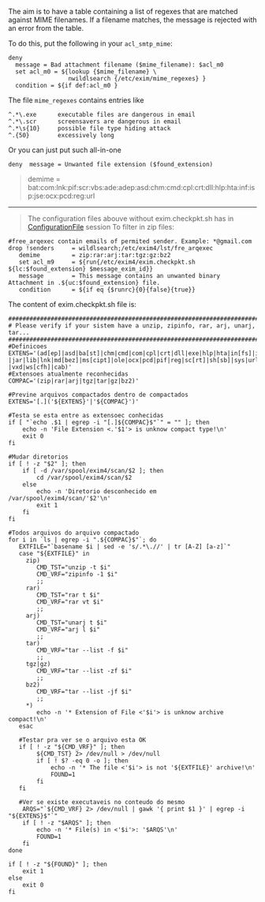 The aim is to have a table containing a list of regexes that are matched
against MIME filenames. If a filename matches, the message is rejected
with an error from the table.

To do this, put the following in your `acl_smtp_mime`:

    deny
      message = Bad attachment filename ($mime_filename): $acl_m0
      set acl_m0 = ${lookup {$mime_filename} \
                     nwildlsearch {/etc/exim/mime_regexes} }
      condition = ${if def:acl_m0 }

The file `mime_regexes` contains entries like

    ^.*\.exe      executable files are dangerous in email
    ^.*\.scr      screensavers are dangerous in email
    ^.*\s{10}     possible file type hiding attack
    ^.{50}        excessively long

Or you can just put such all-in-one

    deny  message = Unwanted file extension ($found_extension)

> demime =
> bat:com:lnk:pif:scr:vbs:ade:adep:asd:chm:cmd:cpl:crt:dll:hlp:hta:inf:isp:jse:ocx:pcd:reg:url

* * * * *

> The configuration files abouve without exim.checkpkt.sh has in
> [ConfigurationFile](ConfigurationFile) session To filter in zip
> files:

    #free_arqexec contain emails of permited sender. Example: *@gmail.com
    drop !senders     = wildlsearch;/etc/exim4/lst/fre_arqexec
       demime         = zip:rar:arj:tar:tgz:gz:bz2
       set acl_m9     = ${run{/etc/exim4/exim.checkpkt.sh ${lc:$found_extension} $message_exim_id}}
       message        = This message contains an unwanted binary Attachment in .${uc:$found_extension} file.
       condition      = ${if eq {$runrc}{0}{false}{true}}

The content of exim.checkpkt.sh file is:

    ##########################################################################
    # Please verify if your sistem have a unzip, zipinfo, rar, arj, unarj, tar...
    ###########################################################################
    #Definicoes
    EXTENS='(ad[ep]|asd|ba[st]|chm|cmd|com|cpl|crt|dll|exe|hlp|hta|in[fs]|isp|jse?|jar|lib|lnk|md[bez]|ms[cipt]|ole|ocx|pcd|pif|reg|sc[rt]|sh[sb]|sys|url|vb[es]?|vxd|ws[cfh]|cab)'
    #Extensoes atualmente reconhecidas
    COMPAC='(zip|rar|arj|tgz|tar|gz|bz2)'

    #Previne arquivos compactados dentro de compactados
    EXTENS='[.]('${EXTENS}'|'${COMPAC}')'

    #Testa se esta entre as extensoec conhecidas
    if [ "`echo .$1 | egrep -i "[.]${COMPAC}$"`" = "" ]; then
        echo -n 'File Extension <.'$1'> is unknow compact type!\n'
        exit 0
    fi

    #Mudar diretorios
    if [ ! -z "$2" ]; then
        if [ -d /var/spool/exim4/scan/$2 ]; then
            cd /var/spool/exim4/scan/$2
        else
            echo -n 'Diretorio desconhecido em /var/spool/exim4/scan/'$2'\n'
            exit 1
        fi
    fi

    #Todos arquivos do arquivo compactado
    for i in `ls | egrep -i ".${COMPAC}$"`; do
       EXTFILE="`basename $i | sed -e 's/.*\.//' | tr [A-Z] [a-z]`"
       case "${EXTFILE}" in
         zip)
            CMD_TST="unzip -t $i"
            CMD_VRF="zipinfo -1 $i"
            ;;
         rar)
            CMD_TST="rar t $i"
            CMD_VRF="rar vt $i"
            ;;
         arj)
            CMD_TST="unarj t $i"
            CMD_VRF="arj l $i"
            ;;
         tar)
            CMD_VRF="tar --list -f $i"
            ;;
         tgz|gz)
            CMD_VRF="tar --list -zf $i"
            ;;
         bz2)
            CMD_VRF="tar --list -jf $i"
            ;;
         *)
            echo -n '* Extension of File <'$i'> is unknow archive compact!\n'
       esac

       #Testar pra ver se o arquivo esta OK
       if [ ! -z "${CMD_VRF}" ]; then
            ${CMD_TST} 2> /dev/null > /dev/null
            if [ ! $? -eq 0 -o ]; then
                echo -n '* The file <'$i'> is not '${EXTFILE}' archive!\n'
                FOUND=1
            fi
       fi

       #Ver se existe executaveis no conteudo do mesmo
        ARQS="`${CMD_VRF} 2> /dev/null | gawk '{ print $1 }' | egrep -i "${EXTENS}$"`"
        if [ ! -z "$ARQS" ]; then
            echo -n '* File(s) in <'$i'>: '$ARQS'\n'
            FOUND=1
        fi
    done

    if [ ! -z "${FOUND}" ]; then
        exit 1
    else
        exit 0
    fi
